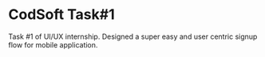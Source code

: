 # CodSoft Task#1
Task #1 of UI/UX internship. Designed a super easy and user centric signup flow for mobile application.
